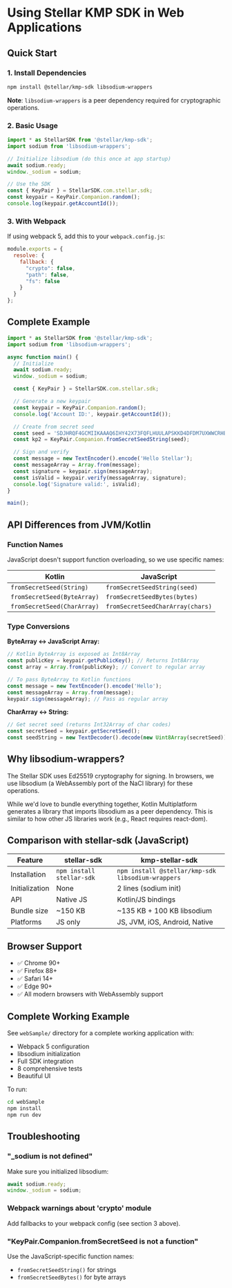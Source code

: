 # Using Stellar KMP SDK in Web Applications

## Quick Start

### 1. Install Dependencies

```bash
npm install @stellar/kmp-sdk libsodium-wrappers
```

**Note**: `libsodium-wrappers` is a peer dependency required for cryptographic operations.

### 2. Basic Usage

```javascript
import * as StellarSDK from '@stellar/kmp-sdk';
import sodium from 'libsodium-wrappers';

// Initialize libsodium (do this once at app startup)
await sodium.ready;
window._sodium = sodium;

// Use the SDK
const { KeyPair } = StellarSDK.com.stellar.sdk;
const keypair = KeyPair.Companion.random();
console.log(keypair.getAccountId());
```

### 3. With Webpack

If using webpack 5, add this to your `webpack.config.js`:

```javascript
module.exports = {
  resolve: {
    fallback: {
      "crypto": false,
      "path": false,
      "fs": false
    }
  }
};
```

## Complete Example

```javascript
import * as StellarSDK from '@stellar/kmp-sdk';
import sodium from 'libsodium-wrappers';

async function main() {
  // Initialize
  await sodium.ready;
  window._sodium = sodium;

  const { KeyPair } = StellarSDK.com.stellar.sdk;

  // Generate a new keypair
  const keypair = KeyPair.Companion.random();
  console.log('Account ID:', keypair.getAccountId());

  // Create from secret seed
  const seed = 'SDJHRQF4GCMIIKAAAQ6IHY42X73FQFLHUULAPSKKD4DFDM7UXWWCRHBE';
  const kp2 = KeyPair.Companion.fromSecretSeedString(seed);

  // Sign and verify
  const message = new TextEncoder().encode('Hello Stellar');
  const messageArray = Array.from(message);
  const signature = keypair.sign(messageArray);
  const isValid = keypair.verify(messageArray, signature);
  console.log('Signature valid:', isValid);
}

main();
```

## API Differences from JVM/Kotlin

### Function Names

JavaScript doesn't support function overloading, so we use specific names:

| Kotlin | JavaScript |
|--------|------------|
| `fromSecretSeed(String)` | `fromSecretSeedString(seed)` |
| `fromSecretSeed(ByteArray)` | `fromSecretSeedBytes(bytes)` |
| `fromSecretSeed(CharArray)` | `fromSecretSeedCharArray(chars)` |

### Type Conversions

**ByteArray ↔ JavaScript Array:**
```javascript
// Kotlin ByteArray is exposed as Int8Array
const publicKey = keypair.getPublicKey(); // Returns Int8Array
const array = Array.from(publicKey); // Convert to regular array

// To pass ByteArray to Kotlin functions
const message = new TextEncoder().encode('Hello');
const messageArray = Array.from(message);
keypair.sign(messageArray); // Pass as regular array
```

**CharArray ↔ String:**
```javascript
// Get secret seed (returns Int32Array of char codes)
const secretSeed = keypair.getSecretSeed();
const seedString = new TextDecoder().decode(new Uint8Array(secretSeed));
```

## Why libsodium-wrappers?

The Stellar SDK uses Ed25519 cryptography for signing. In browsers, we use libsodium (a WebAssembly port of the NaCl library) for these operations.

While we'd love to bundle everything together, Kotlin Multiplatform generates a library that imports libsodium as a peer dependency. This is similar to how other JS libraries work (e.g., React requires react-dom).

## Comparison with stellar-sdk (JavaScript)

| Feature | stellar-sdk | kmp-stellar-sdk |
|---------|-------------|-----------------|
| Installation | `npm install stellar-sdk` | `npm install @stellar/kmp-sdk libsodium-wrappers` |
| Initialization | None | 2 lines (sodium init) |
| API | Native JS | Kotlin/JS bindings |
| Bundle size | ~150 KB | ~135 KB + 100 KB libsodium |
| Platforms | JS only | JS, JVM, iOS, Android, Native |

## Browser Support

- ✅ Chrome 90+
- ✅ Firefox 88+
- ✅ Safari 14+
- ✅ Edge 90+
- ✅ All modern browsers with WebAssembly support

## Complete Working Example

See `webSample/` directory for a complete working application with:
- Webpack 5 configuration
- libsodium initialization
- Full SDK integration
- 8 comprehensive tests
- Beautiful UI

To run:
```bash
cd webSample
npm install
npm run dev
```

## Troubleshooting

### "\_sodium is not defined"

Make sure you initialized libsodium:
```javascript
await sodium.ready;
window._sodium = sodium;
```

### Webpack warnings about 'crypto' module

Add fallbacks to your webpack config (see section 3 above).

### "KeyPair.Companion.fromSecretSeed is not a function"

Use the JavaScript-specific function names:
- `fromSecretSeedString()` for strings
- `fromSecretSeedBytes()` for byte arrays
